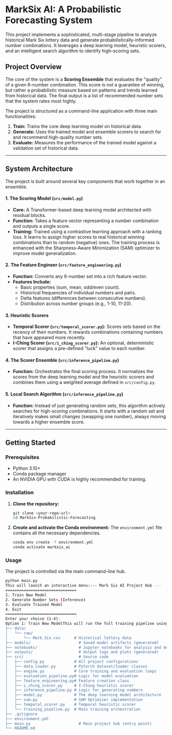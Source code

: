 # MarkSix AI: A Probabilistic Forecasting System

This project implements a sophisticated, multi-stage pipeline to analyze historical Mark Six lottery data and generate probabilistically-informed number combinations. It leverages a deep learning model, heuristic scorers, and an intelligent search algorithm to identify high-scoring sets.

## Project Overview

The core of the system is a **Scoring Ensemble** that evaluates the "quality" of a given 6-number combination. This score is not a guarantee of winning, but rather a probabilistic measure based on patterns and trends learned from historical data. The final output is a list of recommended number sets that the system rates most highly.

The project is structured as a command-line application with three main functionalities:
1.  **Train:** Trains the core deep learning model on historical data.
2.  **Generate:** Uses the trained model and ensemble scorers to search for and recommend high-quality number sets.
3.  **Evaluate:** Measures the performance of the trained model against a validation set of historical data.

---

## System Architecture

The project is built around several key components that work together in an ensemble.

#### 1. The Scoring Model (`src/model.py`)
-   **Core:** A Transformer-based deep learning model architected with residual blocks.
-   **Function:** Takes a feature vector representing a number combination and outputs a single score.
-   **Training:** Trained using a contrastive learning approach with a ranking loss. It learns to assign higher scores to real historical winning combinations than to random (negative) ones. The training process is enhanced with the Sharpness-Aware Minimization (SAM) optimizer to improve model generalization.

#### 2. The Feature Engineer (`src/feature_engineering.py`)
-   **Function:** Converts any 6-number set into a rich feature vector.
-   **Features Include:**
    -   Basic properties (sum, mean, odd/even count).
    -   Historical frequencies of individual numbers and pairs.
    -   Delta features (differences between consecutive numbers).
    -   Distribution across number groups (e.g., 1-10, 11-20).

#### 3. Heuristic Scorers
-   **Temporal Scorer (`src/temporal_scorer.py`):** Scores sets based on the recency of their numbers. It rewards combinations containing numbers that have appeared more recently.
-   **I-Ching Scorer (`src/i_ching_scorer.py`):** An optional, deterministic scorer that assigns a pre-defined "luck" value to each number.

#### 4. The Scorer Ensemble (`src/inference_pipeline.py`)
-   **Function:** Orchestrates the final scoring process. It normalizes the scores from the deep learning model and the heuristic scorers and combines them using a weighted average defined in `src/config.py`.

#### 5. Local Search Algorithm (`src/inference_pipeline.py`)
-   **Function:** Instead of just generating random sets, this algorithm actively searches for high-scoring combinations. It starts with a random set and iteratively makes small changes (swapping one number), always moving towards a higher ensemble score.

---

## Getting Started

### Prerequisites
- Python 3.10+
- Conda package manager
- An NVIDIA GPU with CUDA is highly recommended for training.

### Installation

1.  **Clone the repository:**
    ```bash
    git clone <your-repo-url>
    cd MarkSix-Probabilistic-Forecasting
    ```

2.  **Create and activate the Conda environment:**
    The `environment.yml` file contains all the necessary dependencies.
    ```bash
    conda env create -f environment.yml
    conda activate marksix_ai
    ```

### Usage

The project is controlled via the main command-line hub.

```bash
python main.py
This will launch an interactive menu:--- Mark Six AI Project Hub ---
===============================
1. Train New Model
2. Generate Number Sets (Inference)
3. Evaluate Trained Model
4. Exit
===============================
Enter your choice (1-4):
Option 1: Train New ModelThis will run the full training pipeline using the settings in src/config.py.It fits the FeatureEngineer, trains the ScoringModel using contrastive loss, and saves the final model and feature engineer artifacts to the models/ directory.Option 2: Generate Number Sets (Inference)Loads the trained model and scorers.Prompts the user for the number of sets to generate.Asks whether to include the optional I-Ching scorer in the ensemble.Runs the local search algorithm to find and display the highest-scoring number combinations.Option 3: Evaluate Trained ModelLoads the trained model and scorers.Tests the model's performance against the validation portion of the dataset (draws it has never seen).The performance is measured by a "Win Rate": the percentage of times the model successfully scores a real winning combination higher than a randomly generated one. A rate above 50% indicates the model has predictive power.Project Structure.
├── data/
│   └── raw/
│       └── Mark_Six.csv      # Historical lottery data
├── models/                     # Saved model artifacts (generated)
├── notebooks/                  # Jupyter notebooks for analysis and demonstration
├── outputs/                    # Output logs and plots (generated)
├── src/                        # Source code
│   ├── config.py             # All project configurations
│   ├── data_loader.py        # Pytorch dataset/loader classes
│   ├── engine.py             # Core training and evaluation loops
│   ├── evaluation_pipeline.py# Logic for model evaluation
│   ├── feature_engineering.py# Feature creation class
│   ├── i_ching_scorer.py     # I-Ching heuristic scorer
│   ├── inference_pipeline.py # Logic for generating numbers
│   ├── model.py              # The deep learning model architecture
│   ├── sam.py                # SAM Optimizer implementation
│   ├── temporal_scorer.py    # Temporal heuristic scorer
│   └── training_pipeline.py  # Main training orchestration
├── .gitignore
├── environment.yml
├── main.py                     # Main project hub (entry point)
└── README.md
